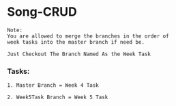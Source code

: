 # Song-CRUD

```
Note: 
You are allowed to merge the branches in the order of 
week tasks into the master branch if need be.

Just Checkout The Branch Named As the Week Task
```

### Tasks:
```
1. Master Branch = Week 4 Task
```

```
2. Week5Task Branch = Week 5 Task
```

